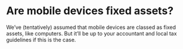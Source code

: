 # Are mobile devices fixed assets?

We’ve (tentatively) assumed that mobile devices are classed as fixed assets, like computers. But it’ll be up to your accountant and local tax guidelines if this is the case.
